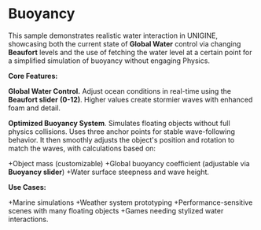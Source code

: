 # Buoyancy

This sample demonstrates realistic water interaction in UNIGINE, showcasing both the current state of **Global Water** control via changing **Beaufort** levels and the use of fetching the water level at a certain point for a simplified simulation of buoyancy without engaging Physics.

**Core Features:**

**Global Water Control.** Adjust ocean conditions in real-time using the **Beaufort slider** **(0-12)**. Higher values create stormier waves with enhanced foam and detail.

**Optimized Buoyancy System**. Simulates floating objects without full physics collisions. Uses three anchor points for stable wave-following behavior. It then smoothly adjusts the object's position and rotation to match the waves, with calculations based on:

+Object mass (customizable)
+Global buoyancy coefficient (adjustable via **Buoyancy slider**)
+Water surface steepness and wave height.

**Use Cases:**

+Marine simulations
+Weather  system prototyping
+Performance-sensitive scenes with many floating objects
+Games needing stylized water interactions.